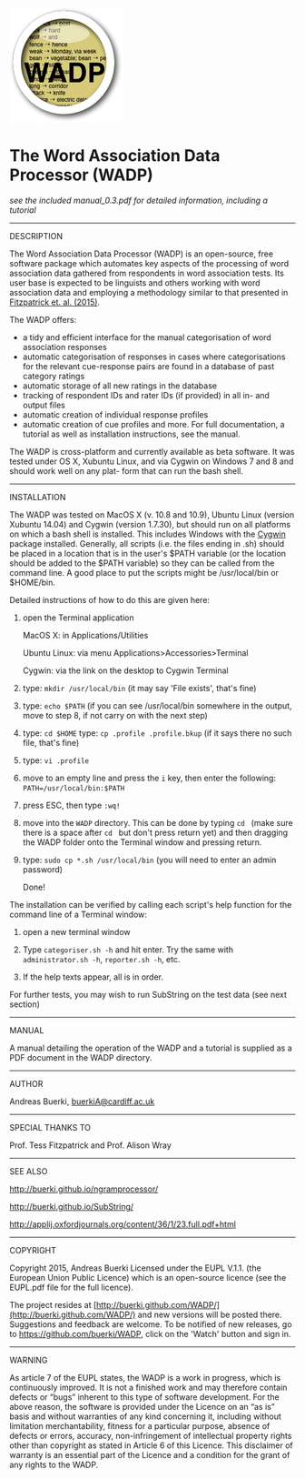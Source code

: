![WADP](icon.png)

The Word Association Data Processor (WADP)
======================

*see the included manual_0.3.pdf for detailed information, including a tutorial*

*******
DESCRIPTION

The Word Association Data Processor (WADP) is an open-source, free software package which automates key aspects of the processing of word association data gathered from respondents in word association tests. Its user base is expected to be linguists and others working with word association data and employing a methodology similar to that presented in [Fitzpatrick et. al. (2015)](http://applij.oxfordjournals.org/content/36/1/23.full.pdf+html).



The WADP offers:

- a tidy and efficient interface for the manual categorisation of word association responses
- automatic categorisation of responses in cases where categorisations for the relevant cue-response pairs are found in a database of past category ratings
- automatic storage of all new ratings in the database
- tracking of respondent IDs and rater IDs (if provided) in all in- and output files
- automatic creation of individual response profiles
- automatic creation of cue profiles
and more. For full documentation, a tutorial as well as installation instructions, see the manual.


The WADP is cross-platform and currently available as beta software. It was
tested under OS X, Xubuntu Linux, and via Cygwin on Windows 7 and 8 and should work well on any plat-
form that can run the bash shell.

*******
INSTALLATION


The WADP was tested on MacOS X (v. 10.8 and 10.9), Ubuntu Linux (version Xubuntu 14.04) and Cygwin (version 1.7.30), but should run on all platforms on which a bash shell is installed. This includes Windows with the [Cygwin](cygwin.com) package installed.
Generally, all scripts (i.e. the files ending in .sh) should be placed in a location that is in the user's $PATH variable (or the location should be added to the $PATH variable) so they can be called from the command line. A good place to put the scripts might be /usr/local/bin or $HOME/bin.

Detailed instructions of how to do this are given here:

1. open the Terminal application 

      MacOS X: in Applications/Utilities
      
      Ubuntu Linux: via menu Applications>Accessories>Terminal
      
      Cygwin: via the link on the desktop to Cygwin Terminal
2. type: `mkdir /usr/local/bin`	(it may say 'File exists', that's fine)
3. type: `echo $PATH` (if you can see /usr/local/bin somewhere in the
      output, move to step 8, if not carry on with the next step)
4. type: `cd $HOME`
      type: `cp .profile .profile.bkup` (if it says there no such file,
      that's fine)
5. type: `vi .profile`
6. move to an empty line and press the `i` key, then enter the
      following: `PATH=/usr/local/bin:$PATH`
7. press ESC, then type `:wq!`
8. move into the `WADP` directory. This can be done by typing `cd ` (make sure there is a space after `cd ` but don't press return yet) and then dragging the WADP folder onto the Terminal window and pressing return.
9. type: `sudo cp *.sh /usr/local/bin` (you will need to enter an admin password)

      Done!

The installation can be verified by calling each script's help function for the command line of a Terminal window:

1. open a new terminal window

2. Type `categoriser.sh -h` and hit enter. Try the same with `administrator.sh -h`, `reporter.sh -h`, etc.

3. If the help texts appear, all is in order.

For further tests, you may wish to run SubString on the test data (see next section)

*******
MANUAL

A manual detailing the operation of the WADP and a tutorial is supplied as a PDF document in the WADP directory.


*******
AUTHOR

Andreas Buerki, <buerkiA@cardiff.ac.uk>  

******
SPECIAL THANKS TO

Prof. Tess Fitzpatrick and Prof. Alison Wray

******
SEE ALSO

http://buerki.github.io/ngramprocessor/

http://buerki.github.io/SubString/

http://applij.oxfordjournals.org/content/36/1/23.full.pdf+html

*********
COPYRIGHT

Copyright 2015, Andreas Buerki
Licensed under the EUPL V.1.1. (the European Union Public Licence) which is an open-source licence (see the EUPL.pdf file for the full licence).

The project resides at [http://buerki.github.com/WADP/](http://buerki.github.com/WADP/) and new versions will be posted there. Suggestions and feedback are welcome. To be notified of new releases, go to https://github.com/buerki/WADP, click on the 'Watch' button and sign in.

*******
WARNING

As article 7 of the EUPL states, the WADP is a work in progress, which is continuously improved. It is not a finished work and may therefore contain defects or “bugs” inherent to this type of software development.
For the above reason, the software is provided under the Licence on an “as is” basis and without warranties of any kind concerning it, including without limitation merchantability, fitness for a particular purpose, absence of defects or errors, accuracy, non-infringement of intellectual property rights other than copyright as stated in Article 6 of this Licence.
This disclaimer of warranty is an essential part of the Licence and a condition for the grant of any rights to the WADP.
